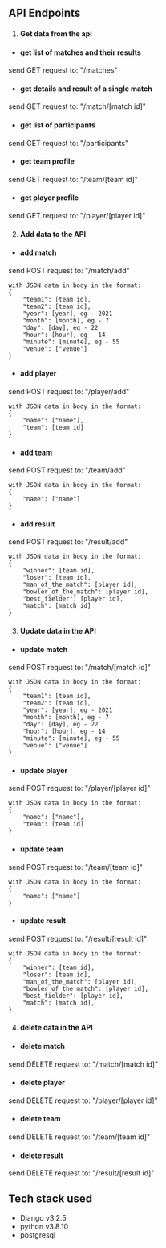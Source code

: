 ## API Endpoints
1. #### Get data from the api
- #### get list of matches and their results
send GET request to: "/matches"
- #### get details and result of a single match
send GET request to: "/match/[match id]"
- #### get list of participants
send GET request to: "/participants"
- #### get team profile
send GET request to: "/team/[team id]"
- #### get player profile
send GET request to: "/player/[player id]"

2. #### Add data to the API
- #### add match
send POST request to: "/match/add"
```
with JSON data in body in the format:
{
    "team1": [team id],
    "team2": [team id],
    "year": [year], eg - 2021
    "month": [month], eg - 7
    "day": [day], eg - 22
    "hour": [hour], eg - 14
    "minute": [minute], eg - 55
    "venue": ["venue"]
}
```
- #### add player
send POST request to: "/player/add"
```
with JSON data in body in the format:
{
    "name": ["name"],
    "team": [team id]
}
```
- #### add team
send POST request to: "/team/add"
```
with JSON data in body in the format:
{
    "name": ["name"]
}
```
- #### add result
send POST request to: "/result/add"
```
with JSON data in body in the format:
{
    "winner": [team id],
    "loser": [team id],
    "man_of_the_match": [player id],
    "bowler_of_the_match": [player id],
    "best_fielder": [player id],
    "match": [match id]
}
```

3. #### Update data in the API
- #### update match
send POST request to: "/match/[match id]"
```
with JSON data in body in the format:
{
    "team1": [team id],
    "team2": [team id],
    "year": [year], eg - 2021
    "month": [month], eg - 7
    "day": [day], eg - 22
    "hour": [hour], eg - 14
    "minute": [minute], eg - 55
    "venue": ["venue"]
}
```
- #### update player
send POST request to: "/player/[player id]"
```
with JSON data in body in the format:
{
    "name": ["name"],
    "team": [team id]
}
```
- #### update team
send POST request to: "/team/[team id]"
```
with JSON data in body in the format:
{
    "name": ["name"]
}
```
- #### update result
send POST request to: "/result/[result id]"
```
with JSON data in body in the format:
{
    "winner": [team id],
    "loser": [team id],
    "man_of_the_match": [player id],
    "bowler_of_the_match": [player id],
    "best_fielder": [player id],
    "match": [match id],
}
```

4. #### delete data in the API
- #### delete match
send DELETE request to: "/match/[match id]"

- #### delete player
send DELETE request to: "/player/[player id]"

- #### delete team
send DELETE request to: "/team/[team id]"

- #### delete result
send DELETE request to: "/result/[result id]"

## Tech stack used
- Django v3.2.5
- python v3.8.10
- postgresql